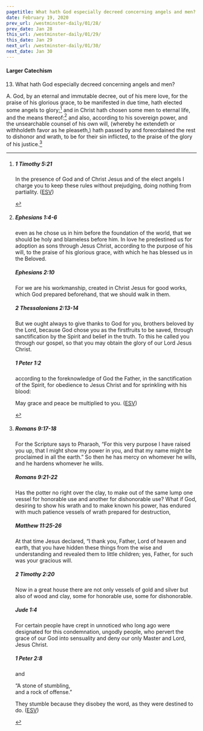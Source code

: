 ```yaml
---
pagetitle: What hath God especially decreed concerning angels and men?
date: February 19, 2020
prev_url: /westminster-daily/01/28/
prev_date: Jan 28
this_url: /westminster-daily/01/29/
this_date: Jan 29
next_url: /westminster-daily/01/30/
next_date: Jan 30
---
```


#### Larger Catechism

13. What hath God especially decreed concerning angels and men?

A. God, by an eternal and immutable decree, out of his mere love, for the praise of his glorious grace, to be manifested in due time, hath elected some angels to glory;[^fnref:wlc1] and in Christ hath chosen some men to eternal life, and the means thereof:[^fnref:wlc2] and also, according to his sovereign power, and the unsearchable counsel of his own will, (whereby he extendeth or withholdeth favor as he pleaseth,) hath passed by and foreordained the rest to dishonor and wrath, to be for their sin inflicted, to the praise of the glory of his justice.[^fnref:wlc3]


[^fnref:wlc1]: <div class="esv"><h5>1 Timothy 5:21</h5> <div class="esv-text"><p id="p54005021.01-1">In the presence of God and of Christ Jesus and of the elect angels I charge you to keep these rules without prejudging, doing nothing from partiality.  (<a href="http://www.esv.org" class="copyright">ESV</a>)</p> </div> </div>

[^fnref:wlc2]: <div class="esv"><h5>Ephesians 1:4-6</h5> <div class="esv-text"><p id="p49001004.01-1">even as he chose us in him before the foundation of the world, that we should be holy and blameless before him. In love he predestined us for adoption as sons through Jesus Christ, according to the purpose of his will, to the praise of his glorious grace, with which he has blessed us in the Beloved.</p> </div><h5>Ephesians 2:10</h5> <div class="esv-text"><p id="p49002010.01-2">For we are his workmanship, created in Christ Jesus for good works, which God prepared beforehand, that we should walk in them.</p> </div><h5>2 Thessalonians 2:13-14</h5> <div class="esv-text"> <p id="p53002013.03-3">But we ought always to give thanks to God for you, brothers beloved by the Lord, because God chose you as the firstfruits to be saved, through sanctification by the Spirit and belief in the truth. To this he called you through our gospel, so that you may obtain the glory of our Lord Jesus Christ.</p> </div><h5>1 Peter 1:2</h5> <div class="esv-text"><p id="p60001002.01-4">according to the foreknowledge of God the Father, in the sanctification of the Spirit, for obedience to Jesus Christ and for sprinkling with his blood:</p> <p id="p60001002.26-4">May grace and peace be multiplied to you.  (<a href="http://www.esv.org" class="copyright">ESV</a>)</p> </div> </div>

[^fnref:wlc3]: <div class="esv"><h5>Romans 9:17-18</h5> <div class="esv-text"><p id="p45009017.01-1">For the Scripture says to Pharaoh, &#8220;For this very purpose I have raised you up, that I might show my power in you, and that my name might be proclaimed in all the earth.&#8221; So then he has mercy on whomever he wills, and he hardens whomever he wills.</p> </div><h5>Romans 9:21-22</h5> <div class="esv-text"><p id="p45009021.01-2">Has the potter no right over the clay, to make out of the same lump one vessel for honorable use and another for dishonorable use? What if God, desiring to show his wrath and to make known his power, has endured with much patience vessels of wrath prepared for destruction,</p> </div><h5>Matthew 11:25-26</h5> <div class="esv-text"> <p id="p40011025.10-3">At that time Jesus declared, <span class="woc">&#8220;I thank you, Father, Lord of heaven and earth, that you have hidden these things from the wise and understanding and revealed them to little children;</span> <span class="woc">yes, Father, for such was your gracious will.</span></p> </div><h5>2 Timothy 2:20</h5> <div class="esv-text"><p id="p55002020.01-4">Now in a great house there are not only vessels of gold and silver but also of wood and clay, some for honorable use, some for dishonorable.</p> </div><h5>Jude 1:4</h5> <div class="esv-text"><p id="p65001004.01-5">For certain people have crept in unnoticed who long ago were designated for this condemnation, ungodly people, who pervert the grace of our God into sensuality and deny our only Master and Lord, Jesus Christ.</p> </div><h5>1 Peter 2:8</h5> <div class="esv-text"><p class="same-paragraph" id="p60002008.01-6">and</p> <div class="block-indent"> <p class="line-group" id="p60002008.02-6">&#8220;A stone of stumbling,<br /> <span class="indent"></span>and a rock of offense.&#8221;</p> </div> <p class="same-paragraph" id="p60002008.11-6">They stumble because they disobey the word, as they were destined to do.  (<a href="http://www.esv.org" class="copyright">ESV</a>)</p> </div> </div>

